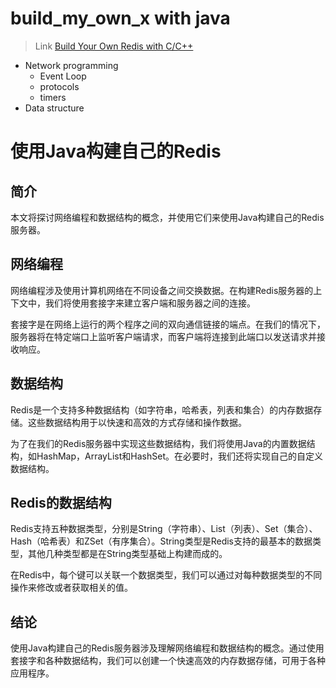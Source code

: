 # build_my_own_x with java

> Link [Build Your Own Redis with C/C++](https://build-your-own.org/redis/)

* Network programming
  * Event Loop
  * protocols
  * timers
* Data structure

# 使用Java构建自己的Redis

## 简介

本文将探讨网络编程和数据结构的概念，并使用它们来使用Java构建自己的Redis服务器。

## 网络编程

网络编程涉及使用计算机网络在不同设备之间交换数据。在构建Redis服务器的上下文中，我们将使用套接字来建立客户端和服务器之间的连接。

套接字是在网络上运行的两个程序之间的双向通信链接的端点。在我们的情况下，服务器将在特定端口上监听客户端请求，而客户端将连接到此端口以发送请求并接收响应。

## 数据结构

Redis是一个支持多种数据结构（如字符串，哈希表，列表和集合）的内存数据存储。这些数据结构用于以快速和高效的方式存储和操作数据。

为了在我们的Redis服务器中实现这些数据结构，我们将使用Java的内置数据结构，如HashMap，ArrayList和HashSet。在必要时，我们还将实现自己的自定义数据结构。

## Redis的数据结构

Redis支持五种数据类型，分别是String（字符串）、List（列表）、Set（集合）、Hash（哈希表）和ZSet（有序集合）。String类型是Redis支持的最基本的数据类型，其他几种类型都是在String类型基础上构建而成的。

在Redis中，每个键可以关联一个数据类型，我们可以通过对每种数据类型的不同操作来修改或者获取相关的值。

## 结论

使用Java构建自己的Redis服务器涉及理解网络编程和数据结构的概念。通过使用套接字和各种数据结构，我们可以创建一个快速高效的内存数据存储，可用于各种应用程序。
